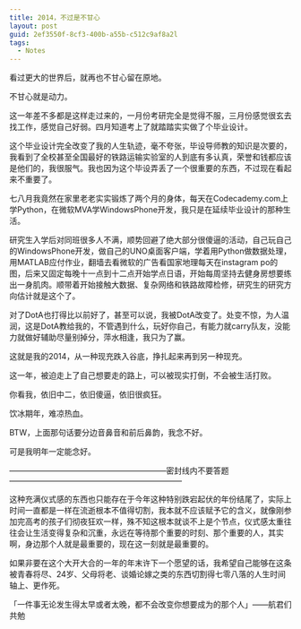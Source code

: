 ```yaml
---
title: 2014，不过是不甘心
layout: post
guid: 2ef3550f-8cf3-400b-a55b-c512c9af8a2l
tags:
  - Notes
---
```


<!--
[![bridge to wonderland]({{ site.baseurl }}/media/files/2014/09/05/bridge-to-wonderland.jpg)](http://500px.com/photo/82158657)

[Lucian](http://lucianmarin.com/ "Lucian")
-->

看过更大的世界后，就再也不甘心留在原地。

不甘心就是动力。

这一年差不多都是这样走过来的，一月份考研完全是觉得不服，三月份感觉很玄去找工作，感觉自己好弱。四月知道考上了就踏踏实实做了个毕业设计。

这个毕业设计完全改变了我的人生轨迹，毫不夸张，毕设导师教的知识是次要的，我看到了全校甚至全国最好的铁路运输实验室的人到底有多认真，荣誉和钱都应该是他们的，我很服气。我也因为这个毕设弄丢了一个很重要的东西，不过现在看起来不重要了。

七八月我竟然在家里老老实实锻炼了两个月的身体，每天在Codecademy.com上学Python，在微软MVA学WindowsPhone开发，我只是在延续毕业设计的那种生活。

研究生入学后对同班很多人不满，顺势回避了绝大部分很傻逼的活动，自己玩自己的WindowsPhone开发，做自己的UNO桌面客户端，学着用Python做数据处理，用MATLAB应付作业，翻墙去看微软的广告看国家地理每天在instagram po的图，后来又固定每晚十一点到十二点开始学点日语，开始每周坚持去健身房想要练出一身肌肉。顺带着开始接触大数据、复杂网络和铁路故障检修，研究生的研究方向估计就是这个了。

对了DotA也打得比以前好了，甚至可以说，我被DotA改变了。处变不惊，为人温润，这是DotA教给我的，不管遇到什么，玩好你自己，有能力就carry队友，没能力就做好辅助尽量别掉分，萍水相逢，我只为了赢。

这就是我的2014，从一种现充跌入谷底，挣扎起来再到另一种现充。

这一年，被迫走上了自己想要走的路上，可以被现实打倒，不会被生活打败。
 
你看我，依旧中二，依旧傻逼，依旧很疯狂。

饮冰期年，难凉热血。

BTW，上面那句话要分边音鼻音和前后鼻韵，我念不好。

可是我明年一定能念好。 

————————————————————密封线内不要答题——————————————————————

这种充满仪式感的东西也只能存在于今年这种特别跌宕起伏的年份结尾了，实际上时间一直都是一样在流逝根本不值得切割，我本就不应该赋予它的含义，就像刚参加完高考的孩子们彻夜狂欢一样，殊不知这根本就谈不上是个节点，仪式感太重往往会让生活变得复杂和沉重，永远在等待那个重要的时刻、那个重要的人，其实啊，身边那个人就是最重要的，现在这一刻就是最重要的。

如果非要在这个大开大合的一年的年末许下一个愿望的话，我希望自己能够在这条被青春将尽、24岁、父母将老、谈婚论嫁之类的东西切割得七零八落的人生时间轴上、更作死。

「一件事无论发生得太早或者太晚，都不会改变你想要成为的那个人」——航君们共勉